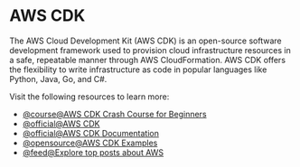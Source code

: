 # AWS CDK

The AWS Cloud Development Kit (AWS CDK) is an open-source software development framework used to provision cloud infrastructure resources in a safe, repeatable manner through AWS CloudFormation. AWS CDK offers the flexibility to write infrastructure as code in popular languages like Python, Java, Go, and C#.

Visit the following resources to learn more:

- [@course@AWS CDK Crash Course for Beginners](https://www.youtube.com/watch?v=D4Asp5g4fp8)
- [@official@AWS CDK](https://aws.amazon.com/cdk/)
- [@official@AWS CDK Documentation](https://docs.aws.amazon.com/cdk/index.html)
- [@opensource@AWS CDK Examples](https://github.com/aws-samples/aws-cdk-examples)
- [@feed@Explore top posts about AWS](https://app.daily.dev/tags/aws?ref=roadmapsh)